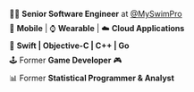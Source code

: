 <ul style="list-style-type:none; padding-left: 0.5rem;">
  <li style="margin-bottom: 0.5rem;">👨‍💻 <strong>Senior Software Engineer</strong> at <a href="https://myswimpro.com" target="_blank">@MySwimPro</a></li>
  <li style="margin-bottom: 0.5rem;">📱 <strong>Mobile</strong> | ⌚ <strong>Wearable</strong> | ☁️ <strong>Cloud Applications</strong></li>
  <li style="margin-bottom: 0.5rem;">🍏 <strong>Swift | Objective-C | C++ | Go</strong></li>
  <li style="margin-bottom: 0.5rem;">🕹️ Former <strong>Game Developer</strong> 🎮</li>
  <li style="margin-bottom: 0.5rem;">📊 Former <strong>Statistical Programmer & Analyst</li>
</ul>
